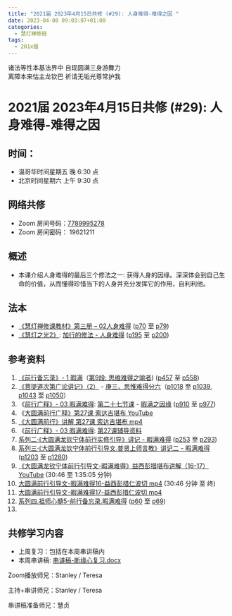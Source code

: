 ```yaml
---
title: "2021届 2023年4月15日共修 (#29): 人身难得-难得之因 "
date: 2023-04-08 09:03:07+01:00
categories:
  - 慧灯禅修班
tags:
  - 201x届
---
```

<!--StartFragment-->

诸法等性本基法界中 自现圆满三身游舞力\
离障本来怙主龙钦巴 祈请无垢光尊常护我

# 2021届 2023年4月15日共修 (#29): 人身难得-难得之因



## 时间：

* 温哥华时间星期五 晚 6:30 点
* 北京时间星期六 上午 9:30 点

## 网络共修

* Zoom 房间号码：[7789995278](https://us02web.zoom.us/j/7789995278?pwd=VjZmbWJFY2k2K0E5RVB2cTNIQmhqUT09)
* Zoom 房间密码： 19621211

## 概述

* 本课介绍人身难得的最后三个修法之一: 获得人身的因缘。深深体会到自己生命的价值，从而懂得珍惜当下的人身并充分发挥它的作用，自利利他。



## 法本

* [《](https://huidengchanxiu.net/refs/qxgs/qxgs-03xm)[慧灯禅修课教材](https://huidengchanxiu.net/books/b3/3-02)[》](https://huidengchanxiu.net/books/dymqx/#%E4%B8%80%E6%9A%87%E6%BB%A1%E9%9A%BE%E5%BE%97)[第三册 – 02人身难得](https://huidengchanxiu.net/books/b3/3-02) ([p70](https://huidengchanxiu.net/books/b3/3-02/#p70) 至 [p79](https://huidengchanxiu.net/books/b3/3-02/#p79))
* [《慧灯之光2》](https://huidengchanxiu.net/refs/hdzg/02): [加行的修法 - 人身难得](https://huidengchanxiu.net/refs/hdzg/02#%E5%8A%A0%E8%A1%8C%E7%9A%84%E4%BF%AE%E6%B3%95------%E4%BA%BA%E8%BA%AB%E9%9A%BE%E5%BE%97) ([p195](https://huidengchanxiu.net/refs/hdzg/02/#p195) 至 [p200](https://huidengchanxiu.net/refs/hdzg/02/#p200))



## 参考资料

1. [《前行备忘录》- 1 暇满](https://huidengchanxiu.net/refs/qxbwl/qxxl4-01xm)（[第9段: 思维难得之喻者](https://huidengchanxiu.net/refs/qxbwl/qxxl4-01xm/#%E6%80%9D%E7%BB%B4%E9%9A%BE%E5%BE%97%E4%B9%8B%E5%96%BB%E8%80%85%E4%BE%9D%E7%AA%8D%E8%AF%80%E4%B9%8B%E8%A7%84%E9%A6%96%E5%85%88%E9%9C%80%E8%A6%81%E7%94%B1%E5%9B%A0%E9%97%A8%E6%80%9D%E7%BB%B4%E9%9A%BE%E5%BE%97)) ([p457](https://huidengchanxiu.net/refs/qxbwl/qxxl4-01xm/#p457) 至 [p558](https://huidengchanxiu.net/refs/qxbwl/qxxl4-01xm/#p558))
2. [《菩提道次第广论讲记》（2）](https://huidengchanxiu.net/refs/ptdcdgl/2) - [庚三、思惟难得分六](https://huidengchanxiu.net/refs/ptdcdgl/2/#%E5%BA%9A%E4%B8%89%E6%80%9D%E6%83%9F%E9%9A%BE%E5%BE%97%E5%88%86%E5%85%AD-%E9%9A%BE%E5%BE%97%E4%B9%8B%E5%96%BB--%E9%9A%BE%E5%BE%97%E4%B9%8B%E7%90%86--%E6%80%9D%E5%B7%B2%E5%8A%9D%E5%8F%96%E5%BF%83%E8%A6%81--%E5%A6%82%E6%98%AF%E6%80%9D%E6%83%9F%E4%B9%8B%E4%BF%AE%E9%87%8F--%E5%85%B7%E6%9C%89%E5%9B%9B%E7%A7%8D%E5%B7%AE%E5%88%AB%E4%BF%AE%E8%A1%8C%E4%B9%8B%E7%9B%B8--%E5%8A%A3%E6%85%A7%E8%80%85%E5%B0%86%E6%8A%A4%E4%BF%AE%E4%B9%A0%E4%B9%8B%E7%9B%B8)（[p1018](https://huidengchanxiu.net/refs/ptdcdgl/2/#p1018) 至 [p1039](https://huidengchanxiu.net/refs/ptdcdgl/2/#p1039), [p1043](https://huidengchanxiu.net/refs/ptdcdgl/2/#p1043) 至 [p1050](https://huidengchanxiu.net/refs/ptdcdgl/2/#p1050)）
3. 《[前行广释》- 03 暇满难得](https://huidengchanxiu.net/refs/qxgs/qxgs-03xm): [第二十七节课](https://huidengchanxiu.net/refs/qxgs/qxgs-03xm/#%E7%AC%AC%E4%BA%8C%E5%8D%81%E4%B8%83%E8%8A%82%E8%AF%BE) - [暇满之因缘](https://huidengchanxiu.net/refs/qxgs/qxgs-03xm/#%E6%9A%87%E6%BB%A1%E4%B9%8B%E5%9B%A0%E7%BC%98) ([p910](https://huidengchanxiu.net/refs/qxgs/qxgs-03xm/#p910) 至 [p977](https://huidengchanxiu.net/refs/qxgs/qxgs-03xm/#p977))
4. 《[大圆满前行广释》第27课 索达吉堪布 YouTube](https://www.youtube.com/watch?v=rk_g_e0zyS8)
5. [《大圆满前行》讲解 第27课 索达吉堪布 mp4](http://huidengchanxiu.net/jmy/007-%e5%a4%a7%e5%9c%86%e6%bb%a1%e5%89%8d%e8%a1%8c%e5%b9%bf%e9%87%8a/007-%e5%89%8d%e8%a1%8c%e5%b9%bf%e9%87%8a%e8%a7%86%e9%a2%91/%e3%80%8a%e5%a4%a7%e5%9c%86%e6%bb%a1%e5%89%8d%e8%a1%8c%e3%80%8b%e8%ae%b2%e8%a7%a3%e7%ac%ac27%e8%af%be.mp4)
6. 《[前行广释》- 03 暇满难得](https://huidengchanxiu.net/refs/qxgs/fudao/qxgsfd-03xm): [第27课辅导资料](https://huidengchanxiu.net/refs/qxgs/fudao/qxgsfd-03xm/#%E5%89%8D%E8%A1%8C%E5%B9%BF%E9%87%8A%E7%AC%AC27%E8%AF%BE%E8%BE%85%E5%AF%BC%E8%B5%84%E6%96%99)
7. [系列二·《大圆满龙钦宁体前行实修引导》讲记 - 暇满难得](https://huidengchanxiu.net/refs/xmfw/s2-sxyd1-xmnd) ([p253](https://huidengchanxiu.net/refs/xmfw/s2-sxyd1-xmnd/#p253) 至 [p293](https://huidengchanxiu.net/refs/xmfw/s2-sxyd1-xmnd/#p293))
8. [系列三·《大圆满龙钦宁体前行引导文.普贤上师言教》讲记二 - 暇满难得](https://huidengchanxiu.net/refs/xmfw/s3-ydw2-xmnd) ([p1203](https://huidengchanxiu.net/refs/xmfw/s3-ydw2-xmnd/#p1203) 至 [p1280](https://huidengchanxiu.net/refs/xmfw/s3-ydw2-xmnd/#p1280))
9. [《大圆满龙钦宁体前行引导文-暇满难得》益西彭措堪布讲解（16-17）YouTube](https://www.youtube.com/watch?v=vk3FuPC-eSY&list=PLvhysUtdbxCAKDBe4N20fTCJrrn_T2MkW&index=12) (30:46 至 1:35:05 分钟)
10. [大圆满前行引导文-暇满难得16-益西彭措仁波切 mp4](https://f.huidengchanxiu.net/jmy/xmfw/s3/02/%e5%89%8d%e8%a1%8c%e5%bc%95%e5%af%bc%e6%96%87-%e6%9a%87%e6%bb%a1%e9%9a%be%e5%be%9716.mp4) (30:46 分钟 至 终)
11. [大圆满前行引导文-暇满难得17-益西彭措仁波切 mp4](https://f.huidengchanxiu.net/jmy/xmfw/s3/02/%e5%89%8d%e8%a1%8c%e5%bc%95%e5%af%bc%e6%96%87-%e6%9a%87%e6%bb%a1%e9%9a%be%e5%be%9717.mp4) 
12. [系列四.祖师心髓5-前行备忘录.暇满难得](https://huidengchanxiu.net/refs/xmfw/s4-zsxs5-qxbwl-xmnd) ([p60](https://huidengchanxiu.net/refs/xmfw/s4-zsxs5-qxbwl-xmnd/#p60) 至 [p69](https://huidengchanxiu.net/refs/xmfw/s4-zsxs5-qxbwl-xmnd/#p69))
13.

## **共修学习内容**

* 上周复习：包括在本周串讲稿内
* 本周串讲稿: [串讲稿-断缘心复习.docx](https://www.huidengvan.com/f/up/%E4%B8%B2%E8%AE%B2%E7%A8%BF-%E6%96%AD%E7%BC%98%E5%BF%83%E5%A4%8D%E4%B9%A0.docx)

Zoom播放师兄：Stanley / Teresa

主持+串讲师兄：Stanley / Teresa

串讲稿准备师兄：慧贞

<!--EndFragment-->